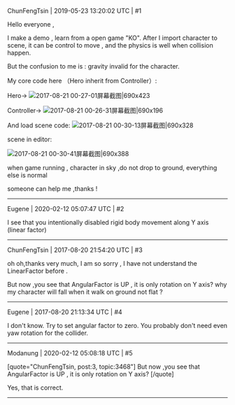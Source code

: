 ChunFengTsin | 2019-05-23 13:20:02 UTC | #1

Hello everyone , 

I make a demo , learn from a open game "KO".
After I import character to scene, it can be control to move , and the physics is well when collision happen.

But the confusion to me is : gravity invalid for the character.

My core code  here （Hero inherit from Controller）:
 
Hero->
![2017-08-21 00-27-01屏幕截图|690x423](upload://gwXqI2kPUcyexgVO8ciBK0OI4H7.png)




Controller->
![2017-08-21 00-26-31屏幕截图|690x196](upload://zbmBlM3yVNPonOS2G3dBa24L5GH.png)


And  load scene code:
![2017-08-21 00-30-13屏幕截图|690x328](upload://jJIguC8sTbdiETOAj3clMVNVp5e.png)



scene in editor:

![2017-08-21 00-30-41屏幕截图|690x388](upload://4YkMb2itfdswDhRueauhcNYbsfF.png)





when game running , character in sky ,do not drop to ground, everything else is normal


someone can help me ,thanks !

-------------------------

Eugene | 2020-02-12 05:07:47 UTC | #2

I see that you intentionally disabled rigid body movement along Y axis (linear factor)

-------------------------

ChunFengTsin | 2017-08-20 21:54:20 UTC | #3

oh oh,thanks very much, I am so sorry , I have not understand the LinearFactor before .

But now ,you see that  AngularFactor is UP , it is only rotation on Y axis?
 why my character will fall  when it walk on  ground not flat ?

-------------------------

Eugene | 2017-08-20 21:13:34 UTC | #4

I don't know. Try to set angular factor to zero. You probably don't need even yaw rotation for the collider.

-------------------------

Modanung | 2020-02-12 05:08:18 UTC | #5

[quote="ChunFengTsin, post:3, topic:3468"]
But now ,you see that  AngularFactor is UP , it is only rotation on Y axis?
[/quote]

Yes, that is correct.

-------------------------

